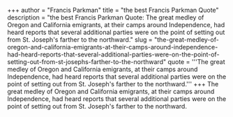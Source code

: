 +++
author = "Francis Parkman"
title = "the best Francis Parkman Quote"
description = "the best Francis Parkman Quote: The great medley of Oregon and California emigrants, at their camps around Independence, had heard reports that several additional parties were on the point of setting out from St. Joseph's farther to the northward."
slug = "the-great-medley-of-oregon-and-california-emigrants-at-their-camps-around-independence-had-heard-reports-that-several-additional-parties-were-on-the-point-of-setting-out-from-st-josephs-farther-to-the-northward"
quote = '''The great medley of Oregon and California emigrants, at their camps around Independence, had heard reports that several additional parties were on the point of setting out from St. Joseph's farther to the northward.'''
+++
The great medley of Oregon and California emigrants, at their camps around Independence, had heard reports that several additional parties were on the point of setting out from St. Joseph's farther to the northward.
